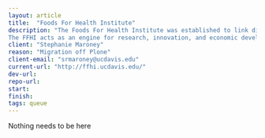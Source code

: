 ```yaml
---
layout: article
title:  "Foods For Health Institute"
description: "The Foods For Health Institute was established to link diverse scientific disciplines across the colleges and schools of the University of California at Davis, and develop regional and international multi-stakeholder partnerships.
The FFHI acts as an engine for research, innovation, and economic development supported by competitive research programs, industry collaborations, and philanthropic funding. Together, the FFHI and its partners will lead the improvement of individual health through diet."
client: "Stephanie Maroney"
reason: "Migration off Plone"
client-email: "srmaroney@ucdavis.edu"
current-url: "http://ffhi.ucdavis.edu/"
dev-url:
repo-url:
start:
finish:
tags: queue
---
```


Nothing needs to be here
